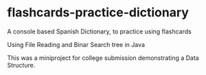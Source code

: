 # flashcards-practice-dictionary
A console based Spanish Dictionary, to practice using flashcards

Using File Reading and Binar Search tree in Java

This was a miniproject for college submission demonstrating a Data Structure.
